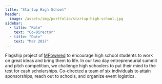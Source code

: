 ```yaml
---
title: "Startup High School"
header:
  image: /assets/img/portfolio/startup-high-school.jpg
sidebar:
  - title: "Role"
    text: "Co-Director"
  - title: "Date"
    text: "Mar 2017"
---
```


Flagship project of <a href="https://mpowered.umich.edu">MPowered</a> to
encourage high school students to work on great ideas and bring them to life.
In our two day entrepreneurial summit and pitch competition, we challenge high
schoolers to put their mind to the test for cash scholarships. Co-directed a
team of six individuals to attain sponsorships, reach out to schools, and
organize event logistics.
